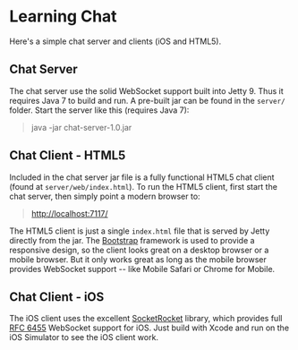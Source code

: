 Learning Chat
=============

Here's a simple chat server and clients (iOS and HTML5).

## Chat Server

The chat server use the solid WebSocket support built into Jetty 9. Thus it requires Java 7 to build and run.  A pre-built jar can be found in the `server/` folder.  Start the server like this (requires Java 7):

> java -jar chat-server-1.0.jar

## Chat Client - HTML5

Included in the chat server jar file is a fully functional HTML5 chat client (found at `server/web/index.html`).  To run the HTML5 client, first start the chat server, then simply point a modern browser to:

> [http://localhost:7117/](http://localhost:7117/)

The HTML5 client is just a single `index.html` file that is served by Jetty directly from the jar.  The [Bootstrap](http://getbootstrap.com/) framework is used to provide a responsive design, so the client looks great on a desktop browser or a mobile browser.  But it only works great as long as the mobile browser provides WebSocket support -- like Mobile Safari or Chrome for Mobile.

## Chat Client - iOS

The iOS client uses the excellent [SocketRocket](https://github.com/square/SocketRocket) library, which provides full [RFC 6455](http://tools.ietf.org/html/rfc6455) WebSocket support for iOS.  Just build with Xcode and run on the iOS Simulator to see the iOS client work.
